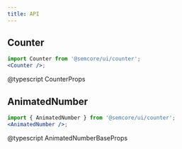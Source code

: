 ```yaml
---
title: API
---
```


## Counter

```jsx
import Counter from '@semcore/ui/counter';
<Counter />;
```

@typescript CounterProps

## AnimatedNumber

```jsx
import { AnimatedNumber } from '@semcore/ui/counter';
<AnimatedNumber />;
```

@typescript AnimatedNumberBaseProps
